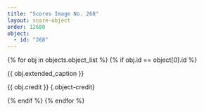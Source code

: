 ```yaml
---
title: "Scores Image No. 268"
layout: score-object
order: 12680
object:
  - id: "268"
---
```


{% for obj in objects.object_list %}
{% if obj.id == object[0].id %}

{{ obj.extended_caption }}

{{ obj.credit }} {.object-credit}

{% endif %}
{% endfor %}
